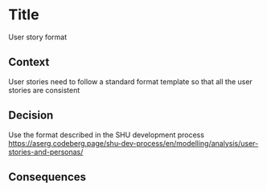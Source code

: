 # Title
User story format

## Context
User stories need to follow a standard format template so that all the user stories are consistent

## Decision
Use the format described in the SHU development process
https://aserg.codeberg.page/shu-dev-process/en/modelling/analysis/user-stories-and-personas/

## Consequences
